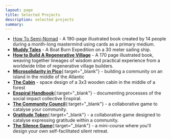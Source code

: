```yaml
---
layout: page
title: Selected Projects
description: selected projects
summary:
---
```



- [How To Semi-Nomad](/semi-nomad) - A 190-page illustrated book created by 14 people during a month-long mastermind using cards as a primary medium.
- [**Muddy Tales**](/muddy-tales/) - A Boat Burn Expedition on a 30 meter sailing ship.
- [**How to Build A Regenerative Village**](/regenerative-village) - A 170 page illustrated book, weaving together lineages of wisdom and practical experience from a worldwide tribe of regenerative village builders.
- [**Microsolidarity in Pico**](https://pico.microsolidarity.cc){:target="_blank"} - building a community on an island in the middle of the Atlantic
- [**The Cabin**](/cabin) - space design of a 3x3 wooden cabin in the middle of a forest
- [**Enspiral Handbook**](https://handbook.enspiral.com){:target="_blank"} - documenting processes of the social impact collective Enspiral.
- [**The Community Council**](/community-council){:target="_blank"} - a collaborative game to catalyse your community.
- [**Gratitude Token**](/gratitude-token){:target="_blank"} - a collaborative game designed to catalyse expressing gratitude within a community.
- [**The Silence Game**](https://payhip.com/b/IUkGi){:target="_blank"} - a mini-course where you'll design your own self-facilitated silent retreat.